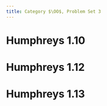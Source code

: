 ```yaml
---
title: Category $\OO$, Problem Set 3
---
```



# Humphreys 1.10

# Humphreys 1.12

# Humphreys 1.13
